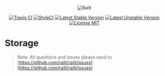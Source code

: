 <p align="center">
    <img src="https://railt.org/img/logo-dark.svg" alt="Railt" />
</p>

<p align="center">
    <a href="https://travis-ci.org/railt/storage"><img src="https://travis-ci.org/railt/storage.svg?branch=master" alt="Travis CI" /></a>
    <a href="https://styleci.io/repos/117291851?branch=master"><img src="https://styleci.io/repos/117291851/shield?b=master" alt="StyleCI" /></a>
    <a href="https://packagist.org/packages/railt/storage"><img src="https://poser.pugx.org/railt/storage/version" alt="Latest Stable Version"></a>
    <a href="https://packagist.org/packages/railt/storage"><img src="https://poser.pugx.org/railt/storage/v/unstable" alt="Latest Unstable Version"></a>
    <a href="https://raw.githubusercontent.com/railt/storage/master/LICENSE.md"><img src="https://poser.pugx.org/railt/storage/license" alt="License MIT"></a>
</p>

# Storage

> Note: All questions and issues please send 
to [https://github.com/railt/railt/issues](https://github.com/railt/railt/issues)


